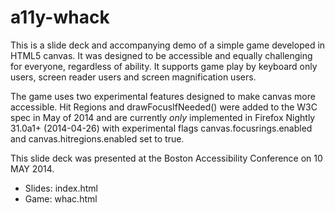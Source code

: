a11y-whack
==========

This is a slide deck and accompanying demo of a simple game developed in HTML5 canvas.  It was designed to be accessible and equally challenging for everyone, regardless of ability.  It supports game play by keyboard only users, screen reader users and screen magnification users.

The game uses two experimental features designed to make canvas more accessible.  Hit Regions and drawFocusIfNeeded() were added to the W3C spec in May of 2014 and are currently *only* implemented in Firefox Nightly 31.0a1+ (2014-04-26) with experimental flags canvas.focusrings.enabled and canvas.hitregions.enabled set to true.

This slide deck was presented at the Boston Accessibility Conference on 10 MAY 2014.

* Slides: index.html
* Game: whac.html

